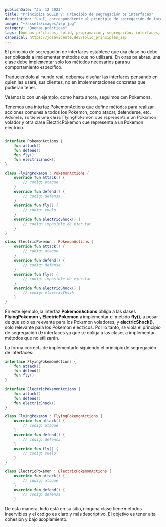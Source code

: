 ```yaml
---
publishDate: "Jan 12 2023"
title: "Principios SOLID V: Principio de segregación de interfaces"
description: "La I, correspondiente al principio de segregación de interfaces. Esta me gusta porque es como yo, todo en su sitio y ordenado. Que no sobre nada."
image: "~/assets/images/isp.jpg"
category: "Buenas prácticas"
tags: [buenas prácticas, solid, programación, segregación, interfaces, arquitectura]
canonical: https://josavicente.dev/solid_principles_isp
---
```


El principio de segregación de interfaces establece que una clase no debe ser obligada a implementar métodos que no utilizará. En otras palabras, una clase debe implementar solo los métodos necesarios para su comportamiento específico.

Traduciendolo al mundo real, debemos diseñar las interfaces pensando en quien las usará, sus clientes, no en implementaciones concretas que pudieran tener.

Veámoslo con un ejemplo, como hasta ahora, seguimos con Pokemons.

Tenemos una interfaz PokemonActions que define métodos para realizar acciones comunes a todos los Pokemon, como atacar, defenderse, etc. Además, se tiene una clase FlyingPokemon que representa a un Pokemon volador y otra clase ElectricPokemon que representa a un Pokemon eléctrico.

```kotlin

interface PokemonActions {
    fun attack()
    fun defend()
    fun fly()
    fun electricShock()
}

class FlyingPokemon : PokemonActions {
    override fun attack() {
        // codigo ataque
    }
    override fun defend() {
        // codigo defensa
    }
    override fun fly() {
        // codigo vuelo
    }
    override fun electricShock() {
        // codigo imposible de ejecutar
    }
}

class ElectricPokemon : PokemonActions {
    override fun attack() {
        // codigo ataque
    }
    override fun defend() {
        // codigo defensa
    }
    override fun fly() {
        // codigo imposible de ejecutar
    }
    override fun electricShock() {
        // codigo electricShock
    }
}
```

En este ejemplo, la interfaz **PokemonActions** obliga a las clases **FlyingPokemon** y **ElectricPokemon** a implementar el método **fly()**, a pesar de que solo es relevante para los Pokemon voladores, y **electricShock()**, solo relevante para los Pokemon eléctricos. Por lo tanto, se viola el principio de segregación de interfaces ya que se obliga a las clases a implementar métodos que no utilizarán.

La forma correcta de implementarlo siguiendo el principio de segregación de interfaces:

```kotlin
interface FlyingPokemonActions {
    fun attack()
    fun defend()
    fun fly()
}

interface ElectricPokemonActions {
    fun attack()
    fun defend()
    fun electricShock()
}

class FlyingPokemon : FlyingPokemonActions {
    override fun attack() {
        // codigo ataque
    }
    override fun defend() {
        // codigo defensa
    }
    override fun fly() {
        // codigo vuelo
    }
}

class ElectricPokemon : ElectricPokemonActions {
    override fun attack() {
        // codigo ataque
    }
    override fun defend() {
        // codigo defensa
    }

```

De esta manera, todo está en su sitio, ninguna clase tiene métodos inservibles y el código es claro y más descriptivo. El objetivo es tener alta cohesión y bajo acoplamiento.
